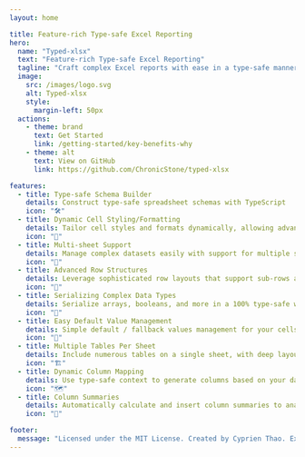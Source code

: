 ```yaml
---
layout: home

title: Feature-rich Type-safe Excel Reporting
hero:
  name: "Typed-xlsx"
  text: "Feature-rich Type-safe Excel Reporting"
  tagline: "Craft complex Excel reports with ease in a type-safe manner."
  image:
    src: /images/logo.svg
    alt: Typed-xlsx
    style:
      margin-left: 50px
  actions:
    - theme: brand
      text: Get Started
      link: /getting-started/key-benefits-why
    - theme: alt
      text: View on GitHub
      link: https://github.com/ChronicStone/typed-xlsx

features:
  - title: Type-safe Schema Builder
    details: Construct type-safe spreadsheet schemas with TypeScript
    icon: "🛠"
  - title: Dynamic Cell Styling/Formatting
    details: Tailor cell styles and formats dynamically, allowing advanced per-row customization
    icon: "🎨"
  - title: Multi-sheet Support
    details: Manage complex datasets easily with support for multiple sheets within a single workbook
    icon: "📑"
  - title: Advanced Row Structures
    details: Leverage sophisticated row layouts that support sub-rows and automatic merging
    icon: "🧩"
  - title: Serializing Complex Data Types
    details: Serialize arrays, booleans, and more in a 100% type-safe way
    icon: "🔄"
  - title: Easy Default Value Management
    details: Simple default / fallback values management for your cells
    icon: "🎯"
  - title: Multiple Tables Per Sheet
    details: Include numerous tables on a single sheet, with deep layout customization (linear or grid-like)
    icon: "🏗️"
  - title: Dynamic Column Mapping
    details: Use type-safe context to generate columns based on your data
    icon: "🗺️"
  - title: Column Summaries
    details: Automatically calculate and insert column summaries to analyze data at a glance
    icon: "🧮"

footer:
  message: "Licensed under the MIT License. Created by Cyprien Thao. Extendable and customizable for developers."
---
```


<script setup>
    import ExampleRenderer from './.vitepress/theme/components/ExampleRenderer.vue'
</script>

<ExampleRenderer fileKey="financial-report">
  <template v-slot:schema>
  ```ts twoslash
  import { ExcelSchemaBuilder } from '@chronicstone/typed-xlsx'
  // ---cut-before---
  const schema = ExcelSchemaBuilder.create<{ firstName: string, lastName: string, countries: string[] }>()
  ```
  </template>
  <template v-slot:data>
<<< ./.examples/financial-report/data.ts
  </template>
  <template v-slot:file>
<<< ./.examples/financial-report/file.ts
  </template>
</ExampleRenderer>
